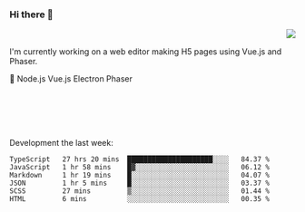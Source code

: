 ### Hi there 👋

<img align="right" src="https://github-readme-stats.vercel.app/api?username=jasonpanggo"/>

<br>
<p align="left">
I'm currently working on a web editor making H5 pages using Vue.js and Phaser.
</p>
<p align="left">
📖 Node.js Vue.js Electron Phaser
</p>
<br>
<br>
<br>
<br>

Development the last week:
<!--START_SECTION:waka-->

```text
TypeScript   27 hrs 20 mins  █████████████████████░░░░   84.37 %
JavaScript   1 hr 58 mins    █▓░░░░░░░░░░░░░░░░░░░░░░░   06.12 %
Markdown     1 hr 19 mins    █░░░░░░░░░░░░░░░░░░░░░░░░   04.07 %
JSON         1 hr 5 mins     █░░░░░░░░░░░░░░░░░░░░░░░░   03.37 %
SCSS         27 mins         ▒░░░░░░░░░░░░░░░░░░░░░░░░   01.44 %
HTML         6 mins          ░░░░░░░░░░░░░░░░░░░░░░░░░   00.35 %
```

<!--END_SECTION:waka-->

<!--
**JASONPANGGO/jasonpanggo** is a ✨ _special_ ✨ repository because its `README.md` (this file) appears on your GitHub profile.

Here are some ideas to get you started:

- 🔭 I’m currently working on ...
- 🌱 I’m currently learning ...
- 👯 I’m looking to collaborate on ...
- 🤔 I’m looking for help with ...
- 💬 Ask me about ...
- 📫 How to reach me: ...
- 😄 Pronouns: ...
- ⚡ Fun fact: ...
-->

